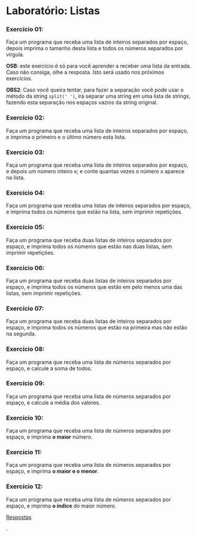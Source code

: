 # Laboratório: Listas


### Exercício 01:

Faça um programa que receba uma lista de inteiros separados por espaço, depois imprima o tamanho desta lista e todos os números separados por vírgula.

**OSB**: este exercício é só para você aprender a receber uma lista da entrada. Caso não consiga, olhe a resposta. Isto será usado nos próximos exercícios.

**OBS2**: Caso você queira tentar, para fazer a separação você pode usar o método da string `split(' ')`, irá separar uma string em uma lista de strings, fazendo esta separação nos espaços vazios da string original.


### Exercício 02:

Faça um programa que receba uma lista de inteiros separados por espaço, e imprima o primeiro e o último número esta lista.



### Exercício 03:

Faça um programa que receba uma lista de inteiros separados por espaço, e depois um número inteiro x; e conte quantas vezes o número x aparece na lista.




### Exercício 04:

Faça um programa que receba uma listas de inteiros separados por espaço, e imprima todos os números que estão na lista, sem imprimir repetições.





### Exercício 05:

Faça um programa que receba duas listas de inteiros separados por espaço, e imprima todos os números que estão nas duas listas, sem imprimir repetições.




### Exercício 06:

Faça um programa que receba duas listas de inteiros separados por espaço, e imprima todos os números que estão em pelo menos uma das listas, sem imprimir repetições.




### Exercício 07:

Faça um programa que receba duas listas de inteiros separados por espaço, e imprima todos os números que estão na primeira mas não estão na segunda.



### Exercício 08:

Faça um programa que receba uma lista de números separados por espaço, e calcule a soma de todos.



### Exercício 09:

Faça um programa que receba uma lista de números separados por espaço, e calcule a média dos valores.



### Exercício 10:

Faça um programa que receba uma lista de números separados por espaço, e imprima **o maior** número.



### Exercício 11:

Faça um programa que receba uma lista de números separados por espaço, e imprima **o maior e o menor**.




### Exercício 12:

Faça um programa que receba uma lista de números separados por espaço, e imprima **o índice** do maior número.





[Respostas](https://github.com/viniciusdenovaes/Unip222IPE/tree/master/lab05)







.
